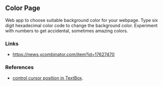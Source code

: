 ## Color Page

Web app to choose suitable background color for your webpage.
Type six digit hexadecimal color code to change the background color.
Experiment with numbers to get accidental, sometimes amazing colors.


### Links
* https://news.ycombinator.com/item?id=17627470


### References
* [control cursor position in TextBox](http://stackoverflow.com/a/20423272).
